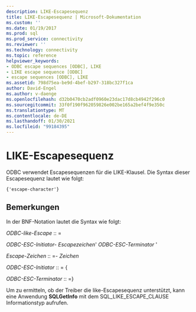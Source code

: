 ```yaml
---
description: LIKE-Escapesequenz
title: LIKE-Escapesequenz | Microsoft-Dokumentation
ms.custom: ''
ms.date: 01/19/2017
ms.prod: sql
ms.prod_service: connectivity
ms.reviewer: ''
ms.technology: connectivity
ms.topic: reference
helpviewer_keywords:
- ODBC escape sequences [ODBC], LIKE
- LIKE escape sequence [ODBC]
- escape sequences [ODBC], LIKE
ms.assetid: 798d75ea-be9d-4bef-b297-318bc327f1ca
author: David-Engel
ms.author: v-daenge
ms.openlocfilehash: d32b0470cb2adf0960e23dac17d8cb4942f296c0
ms.sourcegitcommit: 33f0f190f962059826e002be165a2bef4f9e350c
ms.translationtype: MT
ms.contentlocale: de-DE
ms.lasthandoff: 01/30/2021
ms.locfileid: "99184395"
---
```

# <a name="like-escape-sequence"></a>LIKE-Escapesequenz
ODBC verwendet Escapesequenzen für die LIKE-Klausel. Die Syntax dieser Escapesequenz lautet wie folgt:  
  
```  
{'escape-character'}  
```  
  
## <a name="remarks"></a>Bemerkungen  
 In der BNF-Notation lautet die Syntax wie folgt:  
  
 *ODBC-like-Escape* :: =  
  
 *ODBC-ESC-Initiator-* *Escapezeichen*' *ODBC-ESC-Terminator* '  
  
 *Escape-Zeichen* :: =- *Zeichen*  
  
 *ODBC-ESC-Initiator* :: = {  
  
 *ODBC-ESC-Terminator* :: =}  
  
 Um zu ermitteln, ob der Treiber die like-Escapesequenz unterstützt, kann eine Anwendung **SQLGetInfo** mit dem SQL_LIKE_ESCAPE_CLAUSE Informationstyp aufrufen.
